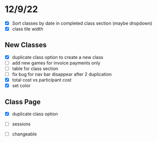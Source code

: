 # 12/9/22

- [x] Sort classes by date in completed class section (maybe dropdown)
- [x] class tile width

## New Classes

- [x] duplicate class option to create a new class
- [ ] add new games for invoice payments only
- [ ] table for class section
- [ ] fix bug for nav bar disappear after 2 duplication
- [x] total cost vs participant cost
- [x] set color

## Class Page

- [x] duplicate class option
- [ ] sessions
- [ ] changeable

